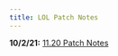 ```yaml
---
title: LOL Patch Notes
---
```


**10/2/21:** [11.20 Patch Notes](https://tonneh.github.io/GitHub-Pages-Project/updates/11.20%20patch%20notes.html)
